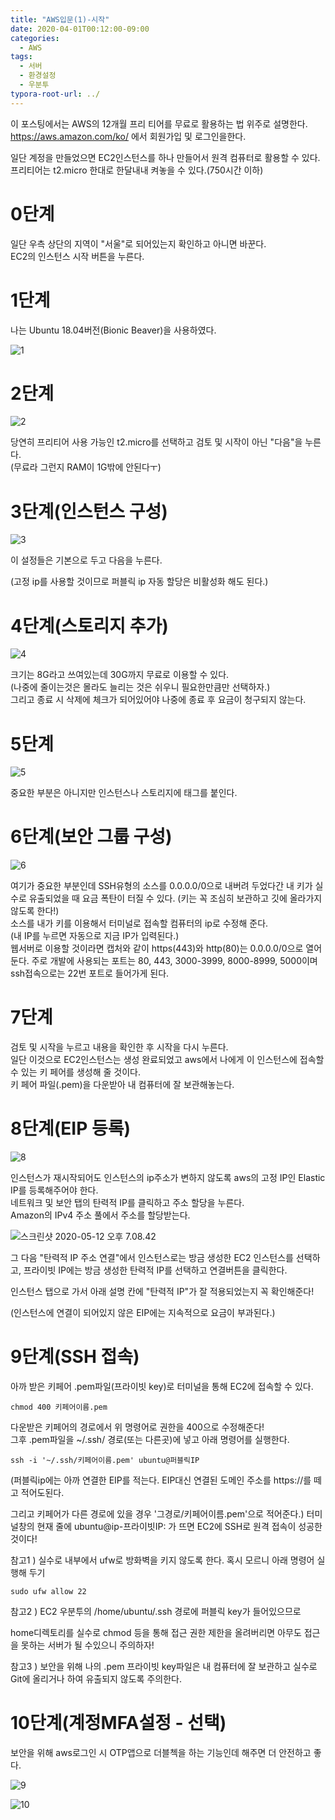 ```yaml
---
title: "AWS입문(1)-시작"
date: 2020-04-01T00:12:00-09:00
categories:
  - AWS
tags:
  - 서버
  - 환경설정
  - 우분투
typora-root-url: ../
---
```


이 포스팅에서는 AWS의 12개월 프리 티어를 무료로 활용하는 법 위주로 설명한다.    
https://aws.amazon.com/ko/ 에서 회원가입 및 로그인을한다.    

일단 계정을 만들었으면 EC2인스턴스를 하나 만들어서 원격 컴퓨터로 활용할 수 있다.    
프리티어는 t2.micro 한대로 한달내내 켜놓을 수 있다.(750시간 이하)    

0단계
=====
일단 우측 상단의 지역이 "서울"로 되어있는지 확인하고 아니면 바꾼다.    
EC2의 인스턴스 시작 버튼을 누른다.    

1단계
=====
나는 Ubuntu 18.04버전(Bionic Beaver)을 사용하였다.    

![1](/assets/images/2020-04-01-AWS(1)/1.png)

2단계
=====
![2](/assets/images/2020-04-01-AWS(1)/2.png)

당연히 프리티어 사용 가능인 t2.micro를 선택하고 검토 및 시작이 아닌 "다음"을 누른다.    
(무료라 그런지 RAM이 1G밖에 안된다ㅜ)

3단계(인스턴스 구성)
====================
![3](/assets/images/2020-04-01-AWS(1)/3.png)

이 설정들은 기본으로 두고 다음을 누른다. 

(고정 ip를 사용할 것이므로 퍼블릭 ip 자동 할당은 비활성화 해도 된다.)

4단계(스토리지 추가)
====================
![4](/assets/images/2020-04-01-AWS(1)/4.png)

크기는 8G라고 쓰여있는데 30G까지 무료로 이용할 수 있다.    
(나중에 줄이는것은 몰라도 늘리는 것은 쉬우니 필요한만큼만 선택하자.)    
그리고 종료 시 삭제에 체크가 되어있어야 나중에 종료 후 요금이 청구되지 않는다.    

5단계
=====
![5](/assets/images/2020-04-01-AWS(1)/5.png)

중요한 부분은 아니지만 인스턴스나 스토리지에 태그를 붙인다. 

6단계(보안 그룹 구성)
=====================
![6](/assets/images/2020-04-01-AWS(1)/6.png)

여기가 중요한 부분인데 SSH유형의 소스를 0.0.0.0/0으로 내버려 두었다간 내 키가 실수로 유출되었을 때 요금 폭탄이 터질 수 있다. (키는 꼭 조심히 보관하고 깃에 올라가지 않도록 한다!)    
소스를 내가 키를 이용해서 터미널로 접속할 컴퓨터의 ip로 수정해 준다.    
(내 IP를 누르면 자동으로 지금 IP가 입력된다.)    
웹서버로 이용할 것이라면 캡처와 같이 https(443)와 http(80)는 0.0.0.0/0으로 열어둔다.
주로 개발에 사용되는 포트는 80, 443, 3000-3999, 8000-8999, 5000이며 ssh접속으로는 22번 포트로 들어가게 된다.     

7단계
=====
검토 및 시작을 누르고 내용을 확인한 후 시작을 다시 누른다.    
일단 이것으로 EC2인스턴스는 생성 완료되었고 aws에서 나에게 이 인스턴스에 접속할 수 있는 키 페어를 생성해 줄 것이다.    
키 페어 파일(.pem)을 다운받아 내 컴퓨터에 잘 보관해놓는다. 

8단계(EIP 등록)
===============
![8](/assets/images/2020-04-01-AWS(1)/8.png)

인스턴스가 재시작되어도 인스턴스의 ip주소가 변하지 않도록 aws의 고정 IP인 Elastic IP를 등록해주어야 한다.    
네트워크 및 보안 탭의 탄력적 IP를 클릭하고 주소 할당을 누른다.    
Amazon의 IPv4 주소 풀에서 주소를 할당받는다.    

![스크린샷 2020-05-12 오후 7.08.42](/assets/images/2020-04-01-AWS(1)/11.png)

그 다음 "탄력적 IP 주소 연결"에서 인스턴스로는 방금 생성한 EC2 인스턴스를 선택하고, 프라이빗 IP에는 방금 생성한 탄력적 IP를 선택하고 연결버튼을 클릭한다.

인스턴스 탭으로 가서 아래 설명 칸에 "탄력적 IP"가 잘 적용되었는지 꼭 확인해준다!   

(인스턴스에 연결이 되어있지 않은 EIP에는 지속적으로 요금이 부과된다.)

9단계(SSH 접속)
===============
아까 받은 키페어 .pem파일(프라이빗 key)로 터미널을 통해 EC2에 접속할 수 있다.    
```
chmod 400 키페어이름.pem
```
다운받은 키페어의 경로에서 위 명령어로 권한을 400으로 수정해준다!    
그후 .pem파일을 ~/.ssh/ 경로(또는 다른곳)에 넣고 아래 명령어를 실행한다.    

```
ssh -i '~/.ssh/키페어이름.pem' ubuntu@퍼블릭IP
```
(퍼블릭ip에는 아까 연결한 EIP를 적는다. EIP대신 연결된 도메인 주소를 https://를 떼고 적어도된다. 

그리고 키페어가 다른 경로에 있을 경우 '그경로/키페어이름.pem'으로 적어준다.)
터미널창의 현재 줄에 ubuntu@ip-프라이빗IP: 가 뜨면 EC2에 SSH로 원격 접속이 성공한것이다!    

참고1 ) 실수로 내부에서 ufw로 방화벽을 키지 않도록 한다. 혹시 모르니 아래 명령어 실행해 두기

```shell
sudo ufw allow 22
```

참고2 ) EC2 우분투의 /home/ubuntu/.ssh 경로에 퍼블릭 key가 들어있으므로 

home디렉토리를 실수로 chmod 등을 통해 접근 권한 제한을 올려버리면 아무도 접근을 못하는 서버가 될 수있으니 주의하자!

참고3 ) 보안을 위해 나의 .pem 프라이빗 key파일은 내 컴퓨터에 잘 보관하고 실수로 Git에 올리거나 하여 유출되지 않도록 주의한다. 

10단계(계정MFA설정 - 선택)
==========================

보안을 위해 aws로그인 시 OTP앱으로 더블첵을 하는 기능인데 해주면 더 안전하고 좋다.    

![9](/assets/images/2020-04-01-AWS(1)/9.png)

![10](/assets/images/2020-04-01-AWS(1)/10.png)